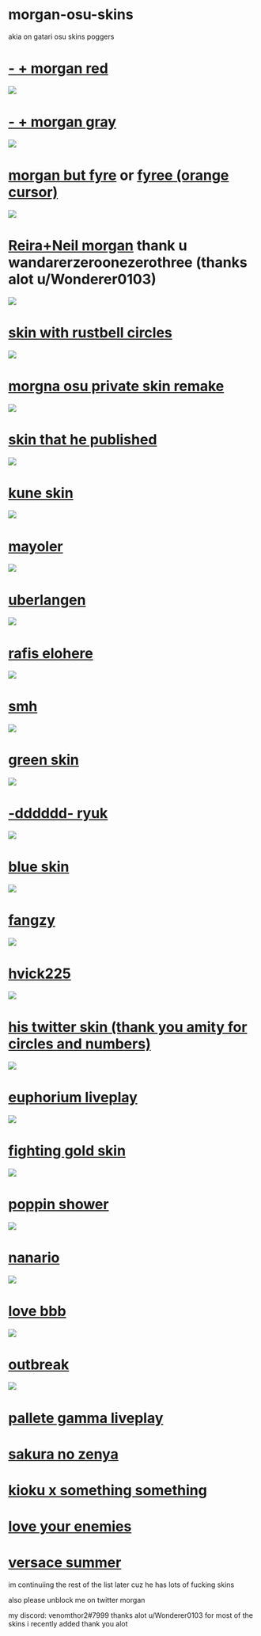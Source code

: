 # morgan-osu-skins
akia on gatari osu skins poggers

# [- + morgan red](https://morgan.s-ul.eu/hHfDd2fD)
![](https://osu.ppy.sh/ss/14096632/2672)

# [- + morgan gray](https://morgan.s-ul.eu/UJzmIsLw)
![](https://osu.ppy.sh/ss/14096660/e821)

# [morgan but fyre](https://morgan.s-ul.eu/LyX39Wqy) or [fyree (orange cursor)](https://cdn.discordapp.com/attachments/644258437735251988/644259799852122122/fyree.osk)
![](https://osu.ppy.sh/ss/14110244/ecca)

# [Reira+Neil morgan](https://morgan.s-ul.eu/v0UFDMSu) thank u wandarerzeroonezerothree (thanks alot u/Wonderer0103) 
![](https://osu.ppy.sh/ss/14110711/f410)


# [skin with rustbell circles](http://www.mediafire.com/file/wv9qpmknnpy2gmj/imey.osk/file)
![](https://i.imgur.com/0DvjwNz.png)


# [morgna osu private skin remake](https://www.mediafire.com/file/vmtpg4razibc1sd/-_%21_%23_%21_%23_%21_%23_%21_%23_%21_morgna_osu_private_skin.osk/file)
![](https://i.imgur.com/XWFPo5K.png)


# [skin that he published](https://s.put.re/XVcPLRW.osk)
![](https://i.imgur.com/0vjf2RZ.png)


# [kune skin](http://www.mediafire.com/file/7ffd7h7opdgxpeg/kune259_160601.osk/file)
![](https://i.imgur.com/iwvuZos.png)


# [mayoler](https://circle-people.com/wp-content/Skins/Mayoler/Mayoler-2017-08-10.osk)
![](https://i.imgur.com/aba5KjL.png)


# [uberlangen](https://s.put.re/VtM2LaJS.osk)
![](https://i.imgur.com/XXXMtHu.png)


# [rafis elohere](https://skins.osuck.net/index.php?newsid=164)
![](https://i.imgur.com/CodCQkm.png)


# [smh](https://s.put.re/6NeeBXHD.osk)
![](https://i.imgur.com/OQAiSos.png)


# [green skin](http://puu.sh/DFB0K/faeb561091.osk)
![](https://i.imgur.com/arIB17V.png)


# [-dddddd- ryuk](http://puu.sh/DD1aK/53a5aa7cc4.osk)
![](https://i.imgur.com/j4uWDkX.png)


# [blue skin](https://www.dropbox.com/s/fm1v0p1ndxepkyv/-%20%2B%20morgan%20final.osk?dl=0)
![](https://i.imgur.com/QjujhjH.png)


# [fangzy](https://drive.google.com/open?id=12pytaT8U290gVwzvZXaSvJnLPrS0RYfX)
![](https://i.imgur.com/BKfgTya.png)


# [hvick225](https://circle-people.com/wp-content/Skins/hvick225/hvick-2017-08-10.rar)
![](https://i.imgur.com/IAVvpYg.png)


# [his twitter skin (thank you amity for circles and numbers)](https://www.mediafire.com/file/9g3y0kcf88ue85h/-_morgan_twitter_skin_remake_by_venomthor2_updated.osk/file)
![](https://i.imgur.com/knVA5Em.png)


# [euphorium liveplay](https://s.put.re/LfAYukHg.osk) 
![](https://i.imgur.com/a3CV1yB.png)


# [fighting gold skin](https://s.put.re/7qs4bMvB.osk )
![](https://i.imgur.com/0BciGen.png)


# [poppin shower](https://s.put.re/L89DGMeC.osk ) 
![](https://i.imgur.com/KCOMG8c.png)


# [nanario](https://s.put.re/g6ft4awW.osk)
![](https://i.imgur.com/ZQOskyr.png)


# [love bbb](https://cdn.discordapp.com/attachments/644258437735251988/644258866573344769/404_Skin_Not_Found.osk)
![](https://i.imgur.com/SyEqGzb.png)


# [outbreak](https://s.put.re/DRaUjY99.osk)
![](https://i.imgur.com/bOnfM6c.png)


# [pallete gamma liveplay](https://s.put.re/g3kfEP32.osk)

# [sakura no zenya](https://s.put.re/b2m9fvGa.osk)

# [kioku x something something](https://s.put.re/1e3q5GY3.osk)

# [love your enemies](https://www.mediafire.com/file/1yvl862rv3s2r0j/morgan_remake_updated.osk/file)

# [versace summer](https://s.put.re/asAbCDT9.osk )


im continuiing the rest of the list later cuz he has lots of fucking skins 

also please unblock me on twitter morgan 

my discord: venomthor2#7999
thanks alot u/Wonderer0103 for most of the skins i recently added thank you alot 




